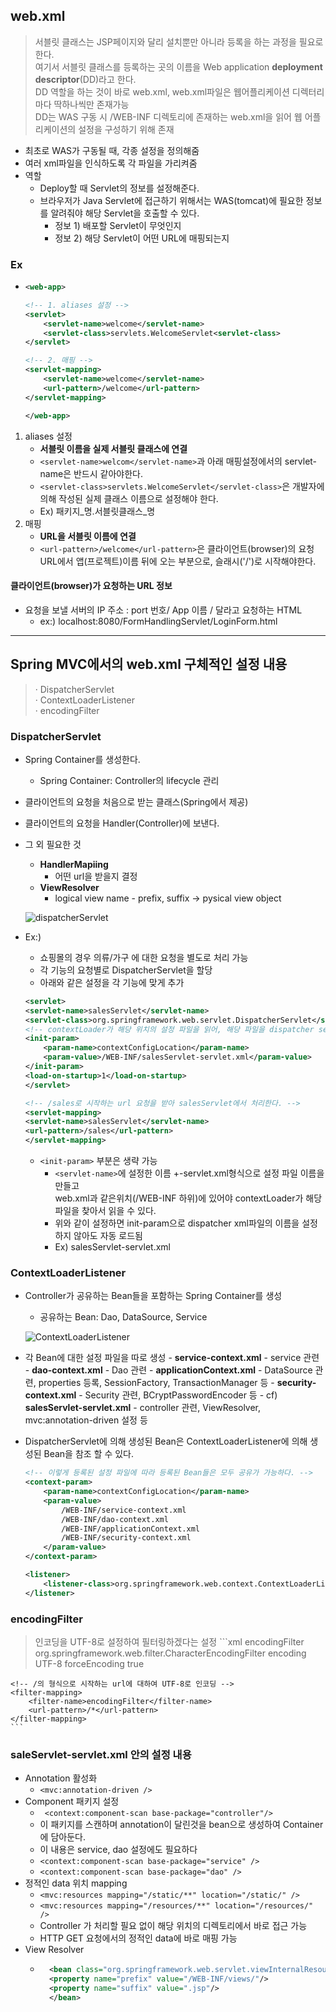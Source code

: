 ## web.xml
> 서블릿 클래스는 JSP페이지와 달리 설치뿐만 아니라 등록을 하는 과정을 필요로한다.<br>여기서 서블릿 클래스를 등록하는 곳의 이름을 Web application **deployment descriptor**(DD)라고 한다.<br>DD 역할을 하는 것이 바로 web.xml, web.xml파일은 웹어플리케이션 디렉터리마다 딱하나씩만 존재가능<br>DD는 WAS 구동 시 /WEB-INF 디렉토리에 존재하는 web.xml을 읽어 웹 어플리케이션의 설정을 구성하기 위해 존재
- 최초로 WAS가 구동될 때, 각종 설정을 정의해줌
- 여러 xml파일을 인식하도록 각 파일을 가리켜줌
- 역할
    - Deploy할 때 Servlet의 정보를 설정해준다.
    - 브라우저가 Java Servlet에 접근하기 위해서는 WAS(tomcat)에 필요한 정보를 알려줘야 해당 Servlet을 호출할 수 있다.
        - 정보 1) 배포할 Servlet이 무엇인지
        - 정보 2) 해당 Servlet이 어떤 URL에 매핑되는지

### Ex
-
    ```xml
    <web-app>

    <!-- 1. aliases 설정 -->
    <servlet>
        <servlet-name>welcome</servlet-name>
        <servlet-class>servlets.WelcomeServlet<servlet-class>
    </servlet>

    <!-- 2. 매핑 -->
    <servlet-mapping>
        <servlet-name>welcome</servlet-name>
        <url-pattern>/welcome</url-pattern>
    </servlet-mapping>

    </web-app>
    ```
1. aliases 설정
    - **서블릿 이름을 실제 서블릿 클래스에 연결**
    -  ```<servlet-name>welcom</servlet-name>```과 아래 매핑설정에서의 servlet-name은 반드시 같아야한다.
    - ```<servlet-class>servlets.WelcomeServlet</servlet-class>```은 개발자에 의해 작성된 실제 클래스 이름으로 설정해야 한다.
    - Ex) 패키지_명.서블릿클래스_명
2. 매핑
    - **URL을 서블릿 이름에 연결**
    - ```<url-pattern>/welcome</url-pattern>```은 클라이언트(browser)의 요청 URL에서 앱(프로젝트)이름 뒤에 오는 부분으로, 슬래시('/')로 시작해야한다.
#### 클라이언트(browser)가 요청하는 URL 정보
- 요청을 보낼 서버의 IP 주소 : port 번호/ App 이름 / 달라고 요청하는 HTML
    - ex:) localhost:8080/FormHandlingServlet/LoginForm.html

---

## Spring MVC에서의 web.xml 구체적인 설정 내용
>   · DispatcherServlet<br>· ContextLoaderListener<br>· encodingFilter
### DispatcherServlet
- Spring Container를 생성한다.
    - Spring Container: Controller의 lifecycle 관리
- 클라이언트의 요청을 처음으로 받는 클래스(Spring에서 제공)
- 클라이언트의 요청을 Handler(Controller)에 보낸다.
- 그 외 필요한 것
    - **HandlerMapiing**
        - 어떤 url을 받을지 결정
    - **ViewResolver**
        - logical view name - prefix, suffix -> pysical view object
        
    ![dispatcherServlet](https://user-images.githubusercontent.com/60641307/82776720-d683f580-9e86-11ea-80b3-67cf3822ebd0.png)

- Ex:) 
    - 쇼핑몰의 경우 의류/가구 에 대한 요청을 별도로 처리 가능
    - 각 기능의 요청별로 DispatcherServlet을 할당
    - 아래와 같은 설정을 각 기능에 맞게 추가

    ```xml
    <servlet>
    <servlet-name>salesServlet</servlet-name>
    <servlet-class>org.springframework.web.servlet.DispatcherServlet</servlet-class>
    <!-- contextLoader가 해당 위치의 설정 파일을 읽어, 해당 파일을 dispatcher servlet으로 만든다. -->
    <init-param>
        <param-name>contextConfigLocation</param-name>
        <param-value>/WEB-INF/salesServlet-servlet.xml</param-value>
    </init-param>
    <load-on-startup>1</load-on-startup>
    </servlet>

    <!-- /sales로 시작하는 url 요청을 받아 salesServlet에서 처리한다. -->
    <servlet-mapping>
    <servlet-name>salesServlet</servlet-name>
    <url-pattern>/sales</url-pattern>
    </servlet-mapping>

    ```
    - ```<init-param>``` 부분은 생략 가능
        - ```<servlet-name>```에 설정한 이름 +-servlet.xml형식으로 설정 파일 이름을 만들고<br> web.xml과 같은위치(/WEB-INF 하위)에 있어야 contextLoader가 해당 파일을 찾아서 읽을 수 있다.
        - 위와 같이 설정하면 init-param으로 dispatcher xml파일의 이름을 설정하지 않아도 자동 로드됨
        - Ex) salesServlet-servlet.xml

### ContextLoaderListener
- Controller가 공유하는 Bean들을 포함하는 Spring Container를 생성
    - 공유하는 Bean: Dao, DataSource, Service

    ![ContextLoaderListener](https://user-images.githubusercontent.com/60641307/82779308-d1c33f80-9e8e-11ea-9d37-9ad0475dfdde.png)

 - 각 Bean에 대한 설정 파일을 따로 생성
        - **service-context.xml**
            - service 관련
        - **dao-context.xml**
            - Dao 관련
        - **applicationContext.xml**
            - DataSource 관련, properties 등록, SessionFactory, TransactionManager 등
        - **security-context.xml**
            - Security 관련, BCryptPasswordEncoder 등
        - cf) **salesServlet-servlet.xml**
            - controller 관련, ViewResolver, mvc:annotation-driven 설정 등
- DispatcherServlet에 의해 생성된 Bean은 ContextLoaderListener에 의해 생성된 Bean을 참조 할 수 있다.
    ```xml
    <!-- 이렇게 등록된 설정 파일에 따라 등록된 Bean들은 모두 공유가 가능하다. -->
    <context-param>
        <param-name>contextConfigLocation</param-name>
        <param-value>
            /WEB-INF/service-context.xml
            /WEB-INF/dao-context.xml
            /WEB-INF/applicationContext.xml
            /WEB-INF/security-context.xml
        </param-value>
    </context-param>

    <listener>
        <listener-class>org.springframework.web.context.ContextLoaderListener</listener-class>
    </listener>

    ```

### encodingFilter
> 인코딩을 UTF-8로 설정하여 필터링하겠다는 설정
    ```xml
    <filter>
        <filter-name>encodingFilter</filter-name>
        <filter-class>org.springframework.web.filter.CharacterEncodingFilter</filter-class>
        <init-param>
            <param-name>encoding</param-name>
            <param-value>UTF-8</param-value>
        </init-param>
        <init-param>
            <param-name>forceEncoding</param-name>
            <param-value>true</param-value>
        </init-param>
    </filter>

    <!-- /의 형식으로 시작하는 url에 대하여 UTF-8로 인코딩 -->
    <filter-mapping>
        <filter-name>encodingFilter</filter-name>
        <url-pattern>/*</url-pattern>
    </filter-mapping>
    ```

### saleServlet-servlet.xml 안의 설정 내용
- Annotation 활성화
    - ```<mvc:annotation-driven />```
- Component 패키지 설정
    - ``` <context:component-scan base-package="controller"/>```
    - 이 패키지를 스캔하며 annotation이 달린것을 bean으로 생성하여 Container에 담아둔다.
    - 이 내용은 service, dao 설정에도 필요하다
    - ```<context:component-scan base-package="service" />```
    - ```<context:component-scan base-package="dao" /> ```
- 정적인 data 위치 mapping
    - ```<mvc:resources mapping="/static/**" location="/static/" />```
    - ```<mvc:resources mapping="/resources/**" location="/resources/" />```
    - Controller 가 처리할 필요 없이 해당 위치의 디렉토리에서 바로 접근 가능
    - HTTP GET 요청에서의 정적인 data에 바로 매핑 가능
- View Resolver
    - ```xml
        <bean class="org.springframework.web.servlet.viewInternalResourceViewResolver">
        <property name="prefix" value="/WEB-INF/views/"/>
        <property name="suffix" value=".jsp"/>
        </bean>
      ```
